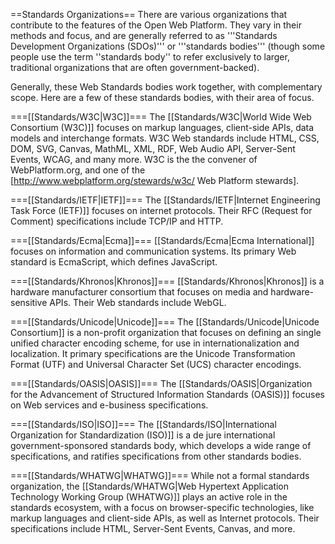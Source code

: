 ==Standards Organizations==
There are various organizations that contribute to the features of the Open Web Platform. They vary in their methods and focus, and are generally referred to as '''Standards Development Organizations (SDOs)''' or '''standards bodies''' (though some people use the term ''standards body'' to refer exclusively to larger, traditional organizations that are often government-backed).

Generally, these Web Standards bodies work together, with complementary scope. Here are a few of these standards bodies, with their area of focus.

===[[Standards/W3C|W3C]]===
The [[Standards/W3C|World Wide Web Consortium (W3C)]] focuses on markup languages, client-side APIs, data models and interchange formats. W3C Web standards include HTML, CSS, DOM, SVG, Canvas, MathML, XML, RDF, Web Audio API, Server-Sent Events, WCAG, and many more. W3C is the the convener of WebPlatform.org, and one of the [http://www.webplatform.org/stewards/w3c/ Web Platform stewards].

===[[Standards/IETF|IETF]]===
The [[Standards/IETF|Internet Engineering Task Force (IETF)]] focuses on internet protocols. Their RFC (Request for Comment) specifications include TCP/IP and HTTP. 

===[[Standards/Ecma|Ecma]]===
[[Standards/Ecma|Ecma International]] focuses on information and communication systems. Its primary Web standard is EcmaScript, which defines JavaScript.

===[[Standards/Khronos|Khronos]]===
[[Standards/Khronos|Khronos]] is a hardware manufacturer consortium that focuses on media and hardware-sensitive APIs. Their Web standards include WebGL.

===[[Standards/Unicode|Unicode]]===
The [[Standards/Unicode|Unicode Consortium]] is a non-profit organization that focuses on defining an single unified character encoding scheme, for use in internationalization and localization. It primary specifications are the Unicode Transformation Format (UTF) and Universal Character Set (UCS) character encodings.

===[[Standards/OASIS|OASIS]]===
The [[Standards/OASIS|Organization for the Advancement of Structured Information Standards (OASIS)]] focuses on Web services and e-business specifications.

===[[Standards/ISO|ISO]]===
The [[Standards/ISO|International Organization for Standardization (ISO)]] is a de jure international government-sponsored standards body, which develops a wide range of specifications, and ratifies specifications from other standards bodies.

===[[Standards/WHATWG|WHATWG]]===
While not a formal standards organization, the [[Standards/WHATWG|Web Hypertext Application Technology Working Group (WHATWG)]] plays an active role in the standards ecosystem, with a focus on browser-specific technologies, like markup languages and client-side APIs, as well as Internet protocols. Their specifications include HTML, Server-Sent Events, Canvas, and more.